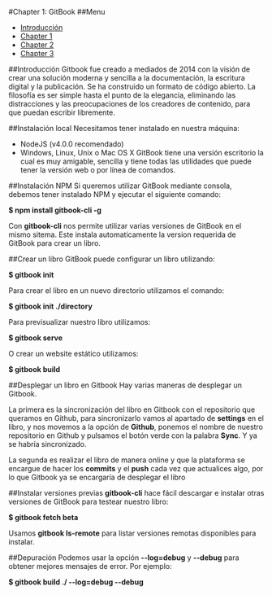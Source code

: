 #Chapter 1: GitBook
##Menu
* [Introducción](dsi.html)
* [Chapter 1](dsi_chapter1.html)
* [Chapter 2](dsi_chapter2.html)  
* [Chapter 3](dsi_chapter3.html)  

##Introducción
Gitbook fue creado a mediados de 2014 con la visión de crear una solución moderna y sencilla a la documentación, la escritura digital y la publicación. Se ha construido un formato de código abierto. La filosofía es ser simple hasta el punto de la elegancia, eliminando las distracciones y las preocupaciones de los creadores de contenido, para que puedan escribir libremente.

##Instalación local
Necesitamos tener instalado en nuestra máquina:
* NodeJS (v4.0.0 recomendado)
* Windows, Linux, Unix o Mac OS X
GitBook tiene una versión escritorio la cual es muy amigable, sencilla y tiene todas las utilidades que puede tener la versión web o por línea de comandos.

##Instalación NPM
Si queremos utilizar GitBook mediante consola, debemos tener instalado NPM y ejecutar el siguiente comando:

**$ npm install gitbook-cli -g**

Con **gitbook-cli** nos permite utilizar varias versiones de GitBook en el mismo sitema. Este instala automaticamente la version requerida de GitBook para crear un libro.

##Crear un libro
GitBook puede configurar un libro utilizando:

**$ gitbook init**

Para crear el libro en un nuevo directorio utilizamos el comando:

**$ gitbook init ./directory**

Para previsualizar nuestro libro utilizamos:

**$ gitbook serve**

O crear un website estático utilizamos:

**$ gitbook build**

##Desplegar un libro en Gitbook
Hay varias maneras de desplegar un Gitbook.

La primera es la sincronización del libro en Gitbook con el repositorio que queramos en Github, para sincronizarlo vamos al apartado de **settings** en el libro, y nos movemos a la opción de **Github**, ponemos el nombre de nuestro repositorio en Github y pulsamos el botón verde con la palabra **Sync**. Y ya se habría sincronizado.

La segunda es realizar el libro de manera online y que la plataforma se encargue de hacer los **commits** y el **push** cada vez que actualices algo, por lo que Gitbook ya se encargaría de desplegar el libro

##Instalar versiones previas
**gitbook-cli** hace fácil descargar e instalar otras versiones de GitBook para testear nuestro libro:

**$ gitbook fetch beta**

Usamos **gitbook ls-remote** para listar versiones remotas disponibles para instalar.

##Depuración
Podemos usar la opción **--log=debug** y **--debug** para obtener mejores mensajes de error. Por ejemplo:

**$ gitbook build ./ --log=debug --debug**
